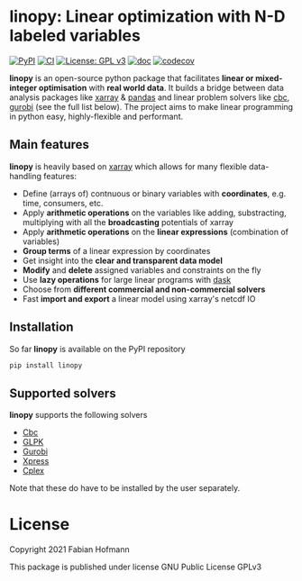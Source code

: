 # linopy: Linear optimization with N-D labeled variables

[![PyPI](https://img.shields.io/pypi/v/linopy)](https://pypi.org/project/linopy/) [![CI](https://github.com/FabianHofmann/linopy/actions/workflows/CI.yaml/badge.svg)](https://github.com/FabianHofmann/linopy/actions/workflows/CI.yaml) [![License: GPL v3](https://img.shields.io/badge/License-GPLv3-blue.svg)](https://www.gnu.org/licenses/gpl-3.0) [![doc](https://readthedocs.org/projects/linopy/badge/?version=latest)](https://linopy.readthedocs.io/en/latest/) [![codecov](https://codecov.io/gh/PyPSA/linopy/branch/master/graph/badge.svg?token=TT4EYFCCZX)](https://codecov.io/gh/PyPSA/linopy)

**linopy** is an open-source python package that facilitates **linear or mixed-integer optimisation** with **real world data**. It builds a bridge between data analysis packages like [xarray](https://github.com/pydata/xarray) & [pandas](https://pandas.pydata.org/) and linear problem solvers like [cbc](https://projects.coin-or.org/Cbc), [gurobi](https://www.gurobi.com/) (see the full list below). The project aims to make linear programming in python easy, highly-flexible and performant.


## Main features

**linopy** is heavily based on [xarray](https://github.com/pydata/xarray) which allows for many flexible data-handling features:

* Define (arrays of) contnuous or binary variables with **coordinates**, e.g. time, consumers, etc.
* Apply **arithmetic operations** on the variables like adding, substracting, multiplying with all the  **broadcasting** potentials of xarray
* Apply **arithmetic operations** on the **linear expressions** (combination of variables)
* **Group terms** of a linear expression by coordinates
* Get insight into the **clear and transparent data model**
* **Modify** and **delete** assigned variables and constraints on the fly
* Use **lazy operations** for large linear programs  with [dask](https://dask.org/)
* Choose from **different commercial and non-commercial solvers**
* Fast **import and export** a linear model using xarray's netcdf IO


## Installation

So far **linopy** is available on the PyPI repository

```bash
pip install linopy
```

## Supported solvers

**linopy** supports the following solvers

* [Cbc](https://projects.coin-or.org/Cbc)
* [GLPK](https://www.gnu.org/software/glpk/)
* [Gurobi](https://www.gurobi.com/)
* [Xpress](https://www.fico.com/en/products/fico-xpress-solver)
* [Cplex](https://www.ibm.com/de-de/analytics/cplex-optimizer)

Note that these do have to be installed by the user separately.


# License

Copyright 2021 Fabian Hofmann



This package is published under license GNU Public License GPLv3
